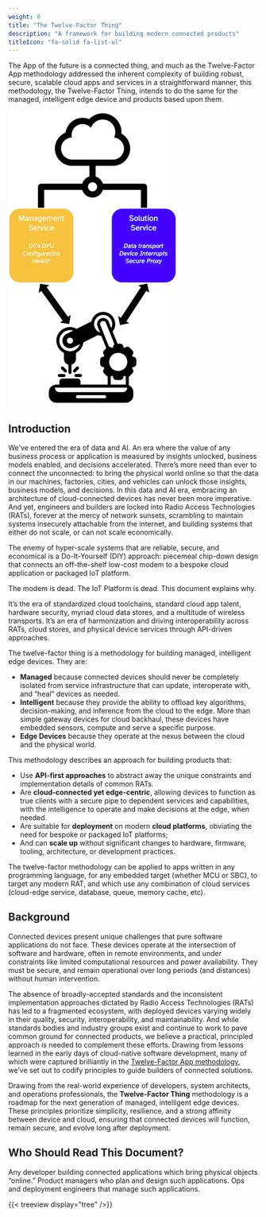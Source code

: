 ```yaml
---
weight: 0
title: "The Twelve-Factor Thing"
description: "A framework for building modern connected products"
titleIcon: "fa-solid fa-list-ul"
---
```


The App of the future is a connected thing, and much as the Twelve-Factor App methodology addressed the inherent complexity of building robust, secure, scalable cloud apps and services in a straightforward manner, this methodology, the Twelve-Factor Thing, intends to do the same for the managed, intelligent edge device and products based upon them.

![](/images/device.png)

## Introduction
We’ve entered the era of data and AI. An era where the value of any business process or application is measured by insights unlocked, business models enabled, and decisions accelerated. There’s more need than ever to connect the unconnected: to bring the physical world online so that the data in our machines, factories, cities, and vehicles can unlock those insights, business models, and decisions. In this data and AI era, embracing an architecture of cloud-connected devices has never been more imperative. And yet, engineers and builders are locked into Radio Access Technologies (RATs), forever at the mercy of network sunsets, scrambling to maintain systems insecurely attachable from the internet, and building systems that either do not scale, or can not scale economically.

The enemy of hyper-scale systems that are reliable, secure, and economical is a Do-It-Yourself (DIY) approach: piecemeal chip-down design that connects an off-the-shelf low-cost modem to a bespoke cloud application or packaged IoT platform.

The modem is dead. The IoT Platform is dead. This document explains why.

It’s the era of standardized cloud toolchains, standard cloud app talent, hardware security, myriad cloud data stores, and a multitude of wireless transports. It’s an era of harmonization and driving interoperability across RATs, cloud stores, and physical device services through API-driven approaches.

The twelve-factor thing is a methodology for building managed, intelligent edge devices. They are:

- **Managed** because connected devices should never be completely isolated from service infrastructure that can update, interoperate with, and “heal” devices as needed.
- **Intelligent** because they provide the ability to offload key algorithms, decision-making, and inference from the cloud to the edge. More than simple gateway devices for cloud backhaul, these devices have embedded sensors, compute and serve a specific purpose.
- **Edge Devices** because they operate at the nexus between the cloud and the physical world.

This methodology describes an approach for building products that:

- Use **API-first approaches** to abstract away the unique constraints and implementation details of common RATs.
- Are **cloud-connected yet edge-centric**, allowing devices to function as true clients with a secure pipe to dependent services and capabilities, with the intelligence to operate and make decisions at the edge, when needed.
- Are suitable for **deployment** on modern **cloud platforms**, obviating the need for bespoke or packaged IoT platforms;
- And can **scale up** without significant changes to hardware, firmware, tooling, architecture, or development practices.

The twelve-factor methodology can be applied to apps written in any programming language, for any embedded target (whether MCU or SBC), to target any modern RAT, and which use any combination of cloud services (cloud-edge service, database, queue, memory cache, etc).

## Background
Connected devices present unique challenges that pure software applications do not face. These devices operate at the intersection of software and hardware, often in remote environments, and under constraints like limited computational resources and power availability. They must be secure, and remain operational over long periods (and distances) without human intervention.

The absence of broadly-accepted standards and the inconsistent implementation approaches dictated by Radio Access Technologies (RATs) has led to a fragmented ecosystem, with deployed devices varying widely in their quality, security, interoperability, and maintainability. And while standards bodies and industry groups exist and continue to work to pave common ground for connected products, we believe a practical, principled approach is needed to complement these efforts. Drawing from lessons learned in the early days of cloud-native software development, many of which were captured brilliantly in the [Twelve-Factor App methodology](https://12factor.net), we’ve set out to codify principles to guide builders of connected solutions.

Drawing from the real-world experience of developers, system architects, and operations professionals, the **Twelve-Factor Thing** methodology is a roadmap for the next generation of managed, intelligent edge devices. These principles prioritize simplicity, resilience, and a strong affinity between device and cloud, ensuring that connected devices will function, remain secure, and evolve long after deployment.

## Who Should Read This Document?
Any developer building connected applications which bring physical objects “online.” Product managers who plan and design such applications. Ops and deployment engineers that manage such applications.

{{< treeview
  display="tree"
/>}}